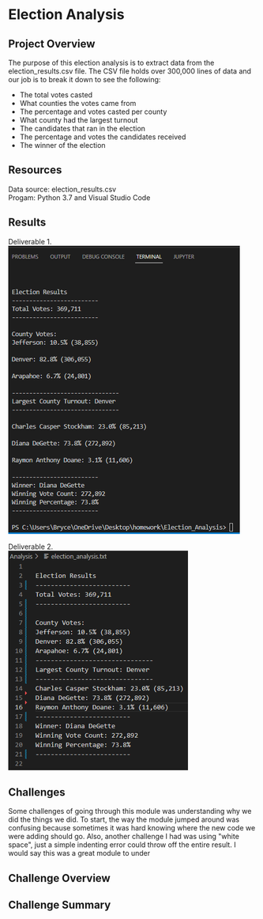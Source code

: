 # Election Analysis

## Project Overview
The purpose of this election analysis is to extract data from the election_results.csv file. The CSV file holds over 300,000 lines of data and our job is to break it down to see the following:
* The total votes casted
* What counties the votes came from
* The percentage and votes casted per county
* What county had the largest turnout
* The candidates that ran in the election 
* The percentage and votes the candidates received
* The winner of the election

## Resources
Data source: election_results.csv <br/>
Progam: Python 3.7 and Visual Studio Code

## Results
Deliverable 1. <br/>
![deliverable_1](Resources/deliverable_1.png)

Deliverable 2. <br/>
![deliverable_2](Resources/deliverable_2.png)


## Challenges
Some challenges of going through this module was understanding why we did the things we did. To start, the way the module jumped around was confusing because sometimes it was hard knowing where the new code we were adding should go. Also, another challenge I had was using "white space", just a simple indenting error could throw off the entire result. I would say this was a great module to under
## Challenge Overview

## Challenge Summary

